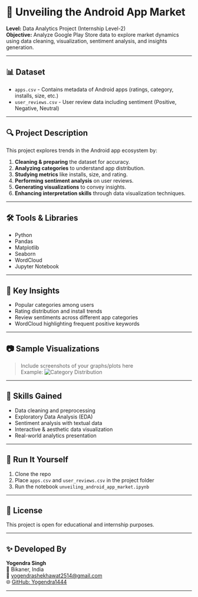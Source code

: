 # 📱 Unveiling the Android App Market

**Level:** Data Analytics Project (Internship Level-2)  
**Objective:** Analyze Google Play Store data to explore market dynamics using data cleaning, visualization, sentiment analysis, and insights generation.

---

## 📊 Dataset

- `apps.csv` - Contains metadata of Android apps (ratings, category, installs, size, etc.)
- `user_reviews.csv` - User review data including sentiment (Positive, Negative, Neutral)

---

## 🔍 Project Description

This project explores trends in the Android app ecosystem by:

1. **Cleaning & preparing** the dataset for accuracy.
2. **Analyzing categories** to understand app distribution.
3. **Studying metrics** like installs, size, and rating.
4. **Performing sentiment analysis** on user reviews.
5. **Generating visualizations** to convey insights.
6. **Enhancing interpretation skills** through data visualization techniques.

---

## 🛠️ Tools & Libraries

- Python
- Pandas
- Matplotlib
- Seaborn
- WordCloud
- Jupyter Notebook

---

## 📌 Key Insights

- Popular categories among users
- Rating distribution and install trends
- Review sentiments across different app categories
- WordCloud highlighting frequent positive keywords

---

## 📷 Sample Visualizations

> Include screenshots of your graphs/plots here  
> Example:
> ![Category Distribution](screenshots/category_distribution.png)

---

## 🧠 Skills Gained

- Data cleaning and preprocessing
- Exploratory Data Analysis (EDA)
- Sentiment analysis with textual data
- Interactive & aesthetic data visualization
- Real-world analytics presentation

---

## 🚀 Run It Yourself

1. Clone the repo  
2. Place `apps.csv` and `user_reviews.csv` in the project folder  
3. Run the notebook `unveiling_android_app_market.ipynb`

---

## 📄 License

This project is open for educational and internship purposes.

---

## ✨ Developed By

**Yogendra Singh**  
📍 Bikaner, India  
📧 [yogendrashekhawat2514@gmail.com](mailto:yogendrashekhawat2514@gmail.com)  
🌐 [GitHub: Yogendra1444](https://github.com/Yogendra1444)

---

